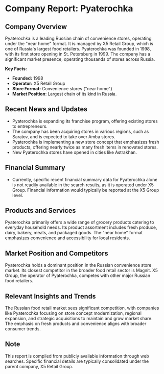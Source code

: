 # Company Report: Pyaterochka

## Company Overview

Pyaterochka is a leading Russian chain of convenience stores, operating under the "near home" format. It is managed by X5 Retail Group, which is one of Russia's largest food retailers. Pyaterochka was founded in 1998, with its first store opening in St. Petersburg in 1999. The company has a significant market presence, operating thousands of stores across Russia.

**Key Facts:**
*   **Founded:** 1998
*   **Operator:** X5 Retail Group
*   **Store Format:** Convenience stores ("near home")
*   **Market Position:** Largest chain of its kind in Russia.

## Recent News and Updates

*   Pyaterochka is expanding its franchise program, offering existing stores to entrepreneurs.
*   The company has been acquiring stores in various regions, such as Saratov, and is expected to take over Amba stores.
*   Pyaterochka is implementing a new store concept that emphasizes fresh products, offering nearly twice as many fresh items in renovated stores.
*   New Pyaterochka stores have opened in cities like Astrakhan.

## Financial Summary

*   Currently, specific recent financial summary data for Pyaterochka alone is not readily available in the search results, as it is operated under X5 Group. Financial information would typically be reported at the X5 Group level.

## Products and Services

Pyaterochka primarily offers a wide range of grocery products catering to everyday household needs. Its product assortment includes fresh produce, dairy, bakery, meats, and packaged goods. The "near home" format emphasizes convenience and accessibility for local residents.

## Market Position and Competitors

Pyaterochka holds a dominant position in the Russian convenience store market. Its closest competitor in the broader food retail sector is Magnit. X5 Group, the operator of Pyaterochka, competes with other major Russian food retailers.

## Relevant Insights and Trends

The Russian food retail market sees significant competition, with companies like Pyaterochka focusing on store concept modernization, regional expansion, and strategic acquisitions to maintain and grow market share. The emphasis on fresh products and convenience aligns with broader consumer trends.

## Note

This report is compiled from publicly available information through web searches. Specific financial details are typically consolidated under the parent company, X5 Retail Group.
